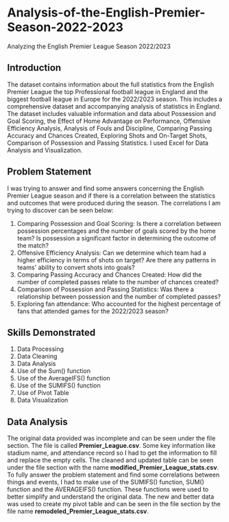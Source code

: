 # Analysis-of-the-English-Premier-Season-2022-2023
Analyzing the English Premier League Season 2022/2023 

## Introduction
The dataset contains information about the full statistics from the English Premier League the top Professional football league in England and the biggest football league in Europe for the 2022/2023 season. This includes a comprehensive dataset and accompanying analysis of statistics in England. The dataset includes valuable information and data about Possession and Goal Scoring, the Effect of Home Advantage on Performance, Offensive Efficiency Analysis, Analysis of Fouls and Discipline, Comparing Passing Accuracy and Chances Created, Exploring Shots and On-Target Shots, Comparison of Possession and Passing Statistics. I used Excel for Data Analysis and Visualization.

## Problem Statement
I was trying to answer and find some answers concerning the English Premier League season and if there is a correlation between the statistics and outcomes that were produced during the season. The correlations I am trying to discover can be seen below:
1.	Comparing Possession and Goal Scoring: Is there a correlation between possession percentages and the number of goals scored by the home team? Is possession a significant factor in determining the outcome of the match?
2.	Offensive Efficiency Analysis: Can we determine which team had a higher efficiency in terms of shots on target? Are there any patterns in teams' ability to convert shots into goals?
3.	Comparing Passing Accuracy and Chances Created: How did the number of completed passes relate to the number of chances created?
4.	Comparison of Possession and Passing Statistics: Was there a relationship between possession and the number of completed passes?
5.	Exploring fan attendance: Who accounted for the highest percentage of fans that attended games for the 2022/2023 season?


## Skills Demonstrated
1. Data  Processing
2. Data Cleaning
3. Data Analysis
4. Use of the Sum() function
5. Use of the AverageIFS() function
6. Use of the SUMIFS() function
7. Use of Pivot Table
8. Data Visualization

## Data Analysis
The original data provided was incomplete and can be seen under the file section. The file is called **Premier_League.csv**. Some key information like stadium name, and attendance record so I had to get the information to fill and replace the empty cells. The cleaned and updated table can be seen under the file section with the name **modified_Premier_League_stats.csv**. To fully answer the problem statement and find some correlations between things and events, I had to make use of the SUMIFS() function, SUM() function and the AVERAGEIFS() function. These functions were used to better simplify and understand the original data. The new and better data was used to create my pivot table and can be seen in the file section by the file name **remodeled_Premier_League_stats.csv**.

